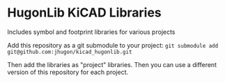 # HugonLib KiCAD Libraries

Includes symbol and footprint libraries for various projects

Add this repository as a git submodule to your project: `git submodule add
git@github.com:jhugon/kicad_hugonlib.git`

Then add the libraries as "project" libraries. Then you can use a different
version of this repository for each project.
